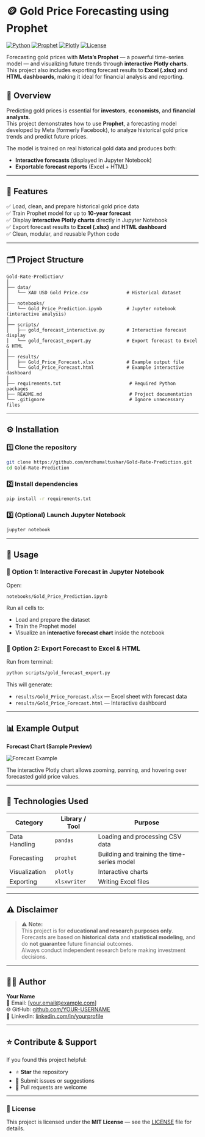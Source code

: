 # 🪙 Gold Price Forecasting using Prophet

[![Python](https://img.shields.io/badge/Python-3.9%2B-blue?logo=python)](https://www.python.org/)
[![Prophet](https://img.shields.io/badge/Forecasting-Prophet-success?logo=meta)](https://facebook.github.io/prophet/)
[![Plotly](https://img.shields.io/badge/Visualization-Plotly-orange?logo=plotly)](https://plotly.com/)
[![License](https://img.shields.io/badge/License-MIT-lightgrey)](LICENSE)

Forecasting gold prices with **Meta’s Prophet** — a powerful time-series model — and visualizing future trends through **interactive Plotly charts**.  
This project also includes exporting forecast results to **Excel (.xlsx)** and **HTML dashboards**, making it ideal for financial analysis and reporting.

## 📖 Overview

Predicting gold prices is essential for **investors**, **economists**, and **financial analysts**.  
This project demonstrates how to use **Prophet**, a forecasting model developed by Meta (formerly Facebook), to analyze historical gold price trends and predict future prices.

The model is trained on real historical gold data and produces both:
- **Interactive forecasts** (displayed in Jupyter Notebook)
- **Exportable forecast reports** (Excel + HTML)

---

## 🌟 Features

✅ Load, clean, and prepare historical gold price data  
✅ Train Prophet model for up to **10-year forecast**  
✅ Display **interactive Plotly charts** directly in Jupyter Notebook  
✅ Export forecast results to **Excel (.xlsx)** and **HTML dashboard**  
✅ Clean, modular, and reusable Python code  

---

## 🗂️ Project Structure

```
Gold-Rate-Prediction/
│
├── data/
│   └── XAU USD Gold Price.csv              # Historical dataset
│
├── notebooks/
│   └── Gold_Price_Prediction.ipynb         # Jupyter notebook (interactive analysis)
│
├── scripts/
│   ├── gold_forecast_interactive.py        # Interactive forecast display
│   └── gold_forecast_export.py             # Export forecast to Excel & HTML
│
├── results/
│   ├── Gold_Price_Forecast.xlsx            # Example output file
│   └── Gold_Price_Forecast.html            # Example interactive dashboard
│
├── requirements.txt                         # Required Python packages
├── README.md                                # Project documentation
└── .gitignore                               # Ignore unnecessary files
```

---

## ⚙️ Installation

### 1️⃣ Clone the repository
```bash
git clone https://github.com/mrdhumaltushar/Gold-Rate-Prediction.git
cd Gold-Rate-Prediction
```

### 2️⃣ Install dependencies
```bash
pip install -r requirements.txt
```

### 3️⃣ (Optional) Launch Jupyter Notebook
```bash
jupyter notebook
```

---

## 🚀 Usage

### 🧠 Option 1: Interactive Forecast in Jupyter Notebook
Open:
```
notebooks/Gold_Price_Prediction.ipynb
```

Run all cells to:
- Load and prepare the dataset  
- Train the Prophet model  
- Visualize an **interactive forecast chart** inside the notebook  

### 💼 Option 2: Export Forecast to Excel & HTML
Run from terminal:
```bash
python scripts/gold_forecast_export.py
```

This will generate:
- `results/Gold_Price_Forecast.xlsx` — Excel sheet with forecast data  
- `results/Gold_Price_Forecast.html` — Interactive dashboard  

---

## 📊 Example Output

**Forecast Chart (Sample Preview)**

![Forecast Example](https://user-images.githubusercontent.com/your-image-link-here.png)

The interactive Plotly chart allows zooming, panning, and hovering over forecasted gold price values.

---

## 🧩 Technologies Used

| Category | Library / Tool | Purpose |
|-----------|----------------|----------|
| Data Handling | `pandas` | Loading and processing CSV data |
| Forecasting | `prophet` | Building and training the time-series model |
| Visualization | `plotly` | Interactive charts |
| Exporting | `xlsxwriter` | Writing Excel files |

---

## ⚠️ Disclaimer

> ⚠️ **Note:**  
> This project is for **educational and research purposes only**.  
> Forecasts are based on **historical data** and **statistical modeling**, and do **not guarantee** future financial outcomes.  
> Always conduct independent research before making investment decisions.

---

## 🧑‍💻 Author

**Your Name**  
📧 Email: [your.email@example.com]  
🌐 GitHub: [github.com/YOUR-USERNAME](https://github.com/YOUR-USERNAME)  
🔗 LinkedIn: [linkedin.com/in/yourprofile](https://linkedin.com/in/yourprofile)

---

## ⭐ Contribute & Support

If you found this project helpful:
- ⭐ **Star** the repository  
- 🐛 Submit issues or suggestions  
- 🤝 Pull requests are welcome  

---

### 🏁 License
This project is licensed under the **MIT License** — see the [LICENSE](LICENSE) file for details.
